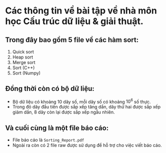 # Các thông tin về bài tập về nhà môn học Cấu trúc dữ liệu & giải thuật. 
## Trong đây bao gồm 5 file về các hàm sort:

1. Quick sort
2. Heap sort
3. Merge sort
4. Sort (C++)
5. Sort (Numpy)


## Đồng thời còn có bộ dữ liệu:

- Bộ dữ liệu có khoảng 10 dãy số, mỗi dãy số có khoảng $10^6$ số thực.
- Trong đó dãy đầu tiên được sắp xếp tăng dần, dãy thứ hai được sắp xếp giảm dần, 8 dãy còn lại được sắp xếp ngẫu nhiên.


## Và cuối cùng là một file báo cáo:

- File báo cáo là `Sorting_Report.pdf` 
- Ngoài ra còn có 2 file raw được sử dụng để hỗ trợ cho việc viết báo cáo.